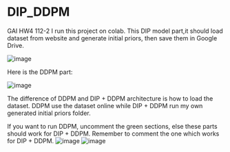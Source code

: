 # DIP_DDPM
GAI HW4 112-2
I run this project on colab.
This DIP model part,it should load dataset from website and generate initial priors, then save them in Google Drive.

![image](https://github.com/yllwfshhh/DIP_DDPM/assets/91595538/f0fe128d-17f2-4d60-931d-270521f22fd5)

Here is the DDPM part:

![image](https://github.com/yllwfshhh/DIP_DDPM/assets/91595538/6b2434b1-d459-4b4a-a266-386add2d2886)

The difference of DDPM and DIP + DDPM architecture is how to load the dataset.
DDPM use the dataset online while DIP + DDPM run my own generated initial priors folder.

If you want to run DDPM, uncomment the green sections, else these parts should work for DIP + DDPM.
Remember to comment the one which works for DIP + DDPM.
![image](https://github.com/yllwfshhh/DIP_DDPM/assets/91595538/6634648b-7008-45cb-b931-35112ca55005)
![image](https://github.com/yllwfshhh/DIP_DDPM/assets/91595538/ead7da42-db29-4004-b236-c2e3deff4539)

